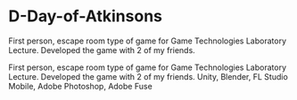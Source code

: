 # D-Day-of-Atkinsons
First person, escape room type of game for Game Technologies Laboratory Lecture. Developed the game with 2 of my friends. 

First person, escape room type of game for Game Technologies Laboratory Lecture. Developed the game with 2 of my friends. 
Unity, Blender, FL Studio Mobile, Adobe Photoshop, Adobe Fuse


